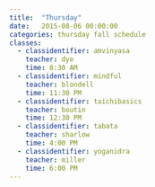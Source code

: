 ```yaml
---
title:  "Thursday"
date:   2015-08-06 00:00:00
categories: thursday fall schedule
classes:
  - classidentifier: amvinyasa
    teacher: dye
    time: 8:30 AM
  - classidentifier: mindful
    teacher: blondell
    time: 11:30 PM
  - classidentifier: taichibasics
    teacher: boutin
    time: 12:30 PM
  - classidentifier: tabata
    teacher: sharlow
    time: 4:00 PM
  - classidentifier: yoganidra
    teacher: miller
    time: 6:00 PM
---
```

